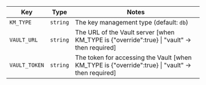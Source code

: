 | Key | Type | Notes |
| --- | ---- | ----- |
| `KM_TYPE` | `string` | The key management type  (default: `db`) |
| `VAULT_URL` | `string` | The URL of the Vault server [when KM_TYPE is {"override":true} \| "vault" → then required] |
| `VAULT_TOKEN` | `string` | The token for accessing the Vault [when KM_TYPE is {"override":true} \| "vault" → then required] |
